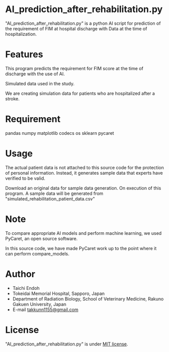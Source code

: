 
# AI_prediction_after_rehabilitation.py

"AI_prediction_after_rehabilitation.py" is a python AI script for prediction of the requirement of FIM at hospital discharge with Data at the time of hospitalization.

# Features

This program predicts the requirement for FIM score at the time of discharge with the use of AI.  
    
Simulated data used in the study.

We are creating simulation data for patients who are hospitalized after a stroke.

# Requirement

pandas
numpy
matplotlib
codecs
os
sklearn
pycaret

# Usage

The actual patient data is not attached to this source code for the protection of personal information.
Instead, it generates sample data that experts have verified to be valid.

Download an original data for sample data generation.
On execution of this program. A sample data will be generated from "simulated_rehabilitation_patient_data.csv"

# Note

To compare appropriate AI models and perform machine learning, we used PyCaret, an open source software.

In this source code, we have made PyCaret work up to the point where it can perform compare_models.


# Author

* Taichi Endoh
* Tokeidai Memorial Hospital, Sapporo, Japan
* Department of Radiation Biology, School of Veterinary Medicine, Rakuno Gakuen University, Japan
* E-mail takkunn1155@gmail.com


# License
"AI_prediction_after_rehabilitation.py" is under [MIT license](https://en.wikipedia.org/wiki/MIT_License).
